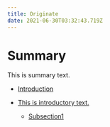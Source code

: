 ```yaml
---
title: Originate
date: 2021-06-30T03:32:43.719Z
---
```

# Summary

This is summary text.

* [Introduction](README.md)
* [This is introductory text.](lets-get-started.md)

  * [Subsection1](sub-section-1.md)